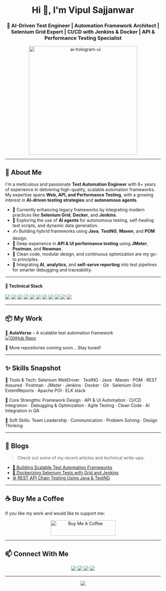 <h1 align="center">Hi 👋, I'm Vipul Sajjanwar</h1>
<h3 align="center">🤖 AI-Driven Test Engineer | Automation Framework Architect | Selenium Grid Expert | CI/CD with Jenkins & Docker | API & Performance Testing Specialist</h3>


<p align="center">
  <img src="https://media.giphy.com/media/ZVik7pBtu9dNS/giphy.gif" width="350" alt="ai-hologram-ui" />
</p>

---

## 👋 About Me

I'm a meticulous and passionate **Test Automation Engineer** with 6+ years of experience in delivering high-quality, scalable automation frameworks. My expertise spans **Web, API, and Performance Testing**, with a growing interest in **AI-driven testing strategies** and **autonomous agents**.

- 🔭 Currently enhancing legacy frameworks by integrating modern practices like **Selenium Grid**, **Docker**, and **Jenkins**.
- 🤖 Exploring the use of **AI agents** for autonomous testing, self-healing test scripts, and dynamic data generation.
- ✍️ Building hybrid frameworks using **Java**, **TestNG**, **Maven**, and **POM** design.
- 🧪 Deep experience in **API & UI performance testing** using **JMeter**, **Postman**, and **Newman**.
- 🧠 Clean code, modular design, and continuous optimization are my go-to principles.
- 🚀 Integrating **AI**, **analytics**, and **self-serve reporting** into test pipelines for smarter debugging and traceability.

---

#### 🧰 Technical Stack
<p align="left">
  <img src="https://img.shields.io/badge/Java-%23ED8B00.svg?style=for-the-badge&logo=java&logoColor=white"/>
  <img src="https://img.shields.io/badge/TestNG-%23007396.svg?style=for-the-badge&logo=testng&logoColor=white"/>
  <img src="https://img.shields.io/badge/Selenium-%23009639.svg?style=for-the-badge&logo=selenium&logoColor=white"/>
  <img src="https://img.shields.io/badge/Maven-%23C71A36.svg?style=for-the-badge&logo=apachemaven&logoColor=white"/>
  <img src="https://img.shields.io/badge/Jenkins-%23D24939.svg?style=for-the-badge&logo=jenkins&logoColor=white"/>
  <img src="https://img.shields.io/badge/Docker-%230db7ed.svg?style=for-the-badge&logo=docker&logoColor=white"/>
  <img src="https://img.shields.io/badge/Postman-%23FF6C37.svg?style=for-the-badge&logo=postman&logoColor=white"/>
  <img src="https://img.shields.io/badge/Newman-00BFFF?style=for-the-badge&logoColor=white"/>
  <img src="https://img.shields.io/badge/JMeter-%23D22128.svg?style=for-the-badge&logo=apachejmeter&logoColor=white"/>
  <img src="https://img.shields.io/badge/Git-%23F05032.svg?style=for-the-badge&logo=git&logoColor=white"/>
  <img src="https://img.shields.io/badge/SQL-%234479A1.svg?style=for-the-badge&logo=postgresql&logoColor=white"/>
</p>

---

## 📦 My Work

🚀 **AutoVerse** – A scalable test automation framework  
[![GitHub Repo](https://img.shields.io/badge/Repo-AutoVerse-blue?style=for-the-badge&logo=github)](https://github.com/vipulsajjanwar/AutoVerse)

🧪 More repositories coming soon... Stay tuned!

---

## ✨ Skills Snapshot

🔧 Tools & Tech:
Selenium WebDriver · TestNG · Java · Maven · POM · REST Assured · Postman · JMeter · Jenkins · Docker · Git · Selenium Grid · ExtentReports · Apache POI · ELK stack

🧠 Core Strengths:
Framework Design · API & UI Automation · CI/CD Integration · Debugging & Optimization · Agile Testing · Clean Code · AI Integration in QA

🤝 Soft Skills:
Team Leadership · Communication · Problem Solving · Design Thinking

---

## 📰 Blogs

> Check out some of my recent articles and technical write-ups:

- [📘 Building Scalable Test Automation Frameworks](https://medium.com/@vipulsajjanwar144/scalable-test-automation-framework-using-selenium-testng-jenkins-real-time-dashboards-779d747e72b6)
- [🐳 Dockerizing Selenium Tests with Grid and Jenkins](https://medium.com/@vipulsajjanwar)
- [⚙️ REST API Chain Testing Using Java & TestNG](https://medium.com/@vipulsajjanwar)

---

## ☕ Buy Me a Coffee

If you like my work and would like to support me:

<p align="center">
  <a href="https://www.buymeacoffee.com/vipulsajjanwar" target="_blank">
    <img src="https://cdn.buymeacoffee.com/buttons/v2/default-yellow.png" height="50" width="210" alt="Buy Me A Coffee"/>
  </a>
</p>

---

## 📫 Connect With Me

<p align="center">
  <a href="https://www.linkedin.com/in/vipulsajjanwar/"><img src="https://img.shields.io/badge/LinkedIn-blue?logo=linkedin&logoColor=white" /></a>
  <a href="https://github.com/vipulsajjanwar"><img src="https://img.shields.io/badge/GitHub-black?logo=github&logoColor=white" /></a>
  <a href="mailto:vipulsajjanwar@gmail.com"><img src="https://img.shields.io/badge/Gmail-red?logo=gmail&logoColor=white" /></a>
  <a href="https://medium.com/@vipulsajjanwar"><img src="https://img.shields.io/badge/Medium-black?logo=medium&logoColor=white" /></a>
</p>

---

<p align="center">
  <img src="https://readme-typing-svg.demolab.com?font=Fira+Code&duration=3000&pause=1000&color=36BCF7&width=435&lines=Thanks+for+visiting+my+profile!;Keep+Automating+%F0%9F%9A%80" />
</p>

